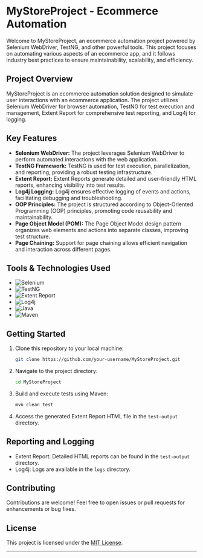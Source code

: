 # MyStoreProject - Ecommerce Automation

Welcome to MyStoreProject, an ecommerce automation project powered by Selenium WebDriver, TestNG, and other powerful tools. This project focuses on automating various aspects of an ecommerce app, and it follows industry best practices to ensure maintainability, scalability, and efficiency.

## Project Overview

MyStoreProject is an ecommerce automation solution designed to simulate user interactions with an ecommerce application. The project utilizes Selenium WebDriver for browser automation, TestNG for test execution and management, Extent Report for comprehensive test reporting, and Log4j for logging.

## Key Features

- **Selenium WebDriver:** The project leverages Selenium WebDriver to perform automated interactions with the web application.
- **TestNG Framework:** TestNG is used for test execution, parallelization, and reporting, providing a robust testing infrastructure.
- **Extent Report:** Extent Reports generate detailed and user-friendly HTML reports, enhancing visibility into test results.
- **Log4j Logging:** Log4j ensures effective logging of events and actions, facilitating debugging and troubleshooting.
- **OOP Principles:** The project is structured according to Object-Oriented Programming (OOP) principles, promoting code reusability and maintainability.
- **Page Object Model (POM):** The Page Object Model design pattern organizes web elements and actions into separate classes, improving test structure.
- **Page Chaining:** Support for page chaining allows efficient navigation and interaction across different pages.

## Tools & Technologies Used

- ![Selenium](https://img.shields.io/badge/-Selenium-43B02A?style=flat&logo=selenium&logoColor=white)
- ![TestNG](https://img.shields.io/badge/-TestNG-007ACC?style=flat&logo=testng&logoColor=white)
- ![Extent Report](https://img.shields.io/badge/-Extent_Report-3171E0?style=flat)
- ![Log4j](https://img.shields.io/badge/-Log4j-000000?style=flat)
- ![Java](https://img.shields.io/badge/-Java-007396?style=flat&logo=java&logoColor=white)
- ![Maven](https://img.shields.io/badge/-Maven-C71A36?style=flat&logo=apache-maven&logoColor=white)

## Getting Started

1. Clone this repository to your local machine:

   ```bash
   git clone https://github.com/your-username/MyStoreProject.git
   ```

2. Navigate to the project directory:

   ```bash
   cd MyStoreProject
   ```

3. Build and execute tests using Maven:

   ```bash
   mvn clean test
   ```

4. Access the generated Extent Report HTML file in the `test-output` directory.

## Reporting and Logging

- Extent Report: Detailed HTML reports can be found in the `test-output` directory.
- Log4j: Logs are available in the `logs` directory.

## Contributing

Contributions are welcome! Feel free to open issues or pull requests for enhancements or bug fixes.

## License

This project is licensed under the [MIT License](LICENSE).

---

